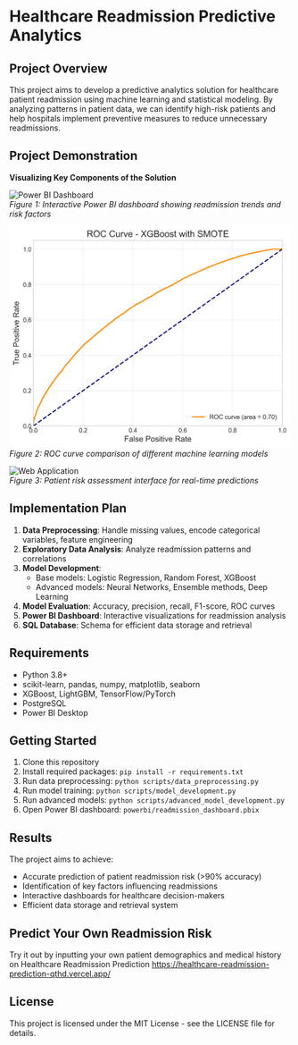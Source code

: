 # Healthcare Readmission Predictive Analytics

## Project Overview
This project aims to develop a predictive analytics solution for healthcare patient readmission using machine learning and statistical modeling. By analyzing patterns in patient data, we can identify high-risk patients and help hospitals implement preventive measures to reduce unnecessary readmissions.

## Project Demonstration
**Visualizing Key Components of the Solution**

![Power BI Dashboard](images/dashboard_preview.png)  
*Figure 1: Interactive Power BI dashboard showing readmission trends and risk factors*

![Model Performance](models/xgboost_with_smote_roc_curve.png)  
*Figure 2: ROC curve comparison of different machine learning models*

![Web Application](images/web_interface.png)  
*Figure 3: Patient risk assessment interface for real-time predictions*
## Implementation Plan
1. **Data Preprocessing**: Handle missing values, encode categorical variables, feature engineering
2. **Exploratory Data Analysis**: Analyze readmission patterns and correlations
3. **Model Development**: 
   - Base models: Logistic Regression, Random Forest, XGBoost
   - Advanced models: Neural Networks, Ensemble methods, Deep Learning
4. **Model Evaluation**: Accuracy, precision, recall, F1-score, ROC curves
5. **Power BI Dashboard**: Interactive visualizations for readmission analysis
6. **SQL Database**: Schema for efficient data storage and retrieval

## Requirements
- Python 3.8+
- scikit-learn, pandas, numpy, matplotlib, seaborn
- XGBoost, LightGBM, TensorFlow/PyTorch
- PostgreSQL
- Power BI Desktop

## Getting Started
1. Clone this repository
2. Install required packages: `pip install -r requirements.txt`
3. Run data preprocessing: `python scripts/data_preprocessing.py`
4. Run model training: `python scripts/model_development.py`
5. Run advanced models: `python scripts/advanced_model_development.py`
6. Open Power BI dashboard: `powerbi/readmission_dashboard.pbix`

## Results
The project aims to achieve:
- Accurate prediction of patient readmission risk (>90% accuracy)
- Identification of key factors influencing readmissions
- Interactive dashboards for healthcare decision-makers
- Efficient data storage and retrieval system

## Predict Your Own Readmission Risk
Try it out by inputting your own patient demographics and medical history on Healthcare Readmission Prediction
https://healthcare-readmission-prediction-qthd.vercel.app/

## License
This project is licensed under the MIT License - see the LICENSE file for details.
